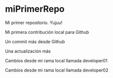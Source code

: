 # miPrimerRepo

Mi primer repositorio. Yujuu!

Mi primera contribución local para Github

Un commit más desde Github

Una actualización más

Cambios desde mi rama local llamada developer01

Cambios desde mi rama local llamada developer02
